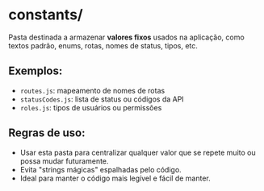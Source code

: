 # constants/

Pasta destinada a armazenar **valores fixos** usados na aplicação, como textos padrão, enums, rotas, nomes de status, tipos, etc.

## Exemplos:
- `routes.js`: mapeamento de nomes de rotas
- `statusCodes.js`: lista de status ou códigos da API
- `roles.js`: tipos de usuários ou permissões

## Regras de uso:
- Usar esta pasta para centralizar qualquer valor que se repete muito ou possa mudar futuramente.
- Evita "strings mágicas" espalhadas pelo código.
- Ideal para manter o código mais legível e fácil de manter.
